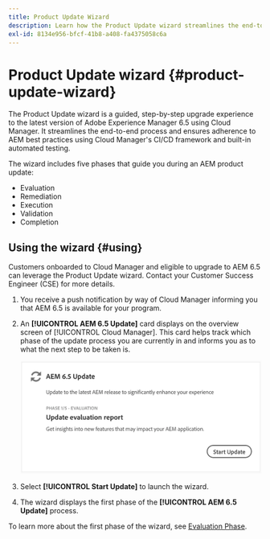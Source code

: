 ```yaml
---
title: Product Update Wizard
description: Learn how the Product Update wizard streamlines the end-to-end AEM update process within Cloud Manager.
exl-id: 8134e956-bfcf-41b8-a408-fa4375058c6a
---
```


# Product Update wizard {#product-update-wizard}

The Product Update wizard is a guided, step-by-step upgrade experience to the latest version of Adobe Experience Manager 6.5 using Cloud Manager. It streamlines the end-to-end process and ensures adherence to AEM best practices using Cloud Manager's CI/CD framework and built-in automated testing.

The wizard includes five phases that guide you during an AEM product update:

* Evaluation
* Remediation
* Execution
* Validation
* Completion

## Using the wizard {#using}

Customers onboarded to Cloud Manager and eligible to upgrade to AEM 6.5 can leverage the Product Update wizard. Contact your Customer Success Engineer (CSE) for more details.

1. You receive a push notification by way of Cloud Manager informing you that AEM 6.5 is available for your program.

1. An **[!UICONTROL AEM 6.5 Update]** card displays on the overview screen of [!UICONTROL Cloud Manager]. This card helps track which phase of the update process you are currently in and informs you as to what the next step to be taken is. 

   ![Update wizard card](/help/assets/Start-Update.png)

1. Select **[!UICONTROL Start Update]** to launch the wizard.

1. The wizard displays the first phase of the **[!UICONTROL AEM 6.5 Update]** process.

To learn more about the first phase of the wizard, see [Evaluation Phase](/help/product-update-wizard/evaluation.md).


